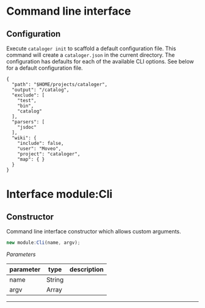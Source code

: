 # Command line interface

## Configuration

Execute `cataloger init` to scaffold a default configuration file. This command
will create a `cataloger.json` in the current directory. The configuration has
defaults for each of the available CLI options. See below for a default
configuration file.

```
{
  "path": "$HOME/projects/cataloger",
  "output": "/catalog",
  "exclude": [
    "test",
    "bin",
    "catalog"
  ],
  "parsers": [
    "jsdoc"
  ],
  "wiki": {
    "include": false,
    "user": "Moveo",
    "project": "cataloger",
    "map": { }
  }
}
```

# Interface module:Cli


## Constructor
Command line interface constructor which allows custom arguments.

```js
new module:Cli(name, argv);
```

*Parameters*

parameter | type | description
--------- | ---- | -----------
name | String | 
argv | Array | 

---




